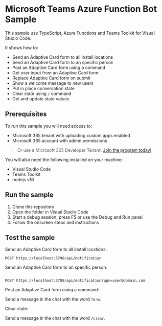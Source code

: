 # Microsoft Teams Azure Function Bot Sample

This sample use TypeScript, Azure Functions and Teams Toolkit for Visual Studio Code.

It shows how to:

- Send an Adaptive Card form to all install locations
- Send an Adaptive Card form to an specific person
- Post an Adaptive Card form using a command
- Get user input from an Adaptive Card form
- Replace Adaptive Card form on submit
- Show a welcome message to new users
- Put in place conversation state
- Clear state using  `/` command
- Get and update state values

## Prerequisites

To run this sample you will need access to:

- Microsoft 365 tenant with uploading custom apps enabled
- Microsoft 365 account with admin permissions

> Or use a Microsoft 365 Developer Tenant. [Join the program today!](https://developer.microsoft.com/microsoft-365/dev-program?WT.mc_id=m365-0000-garrytrinder)

You will also need the following installed on your machine:

- Visual Studio Code
- Teams Toolkit
- nodejs v16

## Run the sample

1. Clone this repository
2. Open the folder in Visual Studio Code
3. Start a debug session, press F5 or use the Debug and Run panel
4. Follow the onscreen steps and instructions

## Test the sample

Send an Adaptive Card form to all install locations:

```http
POST https://localhost:3798/api/notification
```

Send an Adaptive Card form to an specific person:

```http

POST https://localhost:3798/api/notification?upn=user@domain.com
```

Post an Adaptive Card form using a command:

Send a message in the chat with the word `form`.

Clear state:

Send a message in the chat with the word `/clear`.
